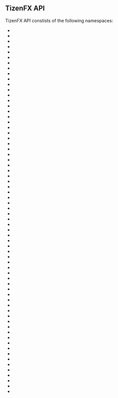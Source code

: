 ## TizenFX API

TizenFX API constists of the following namespaces:

* [](xref:Tizen?displayProperty=fullName)
* [](xref:Tizen.Account.AccountManager?displayProperty=fullName)
* [](xref:Tizen.Account.FidoClient?displayProperty=fullName)
* [](xref:Tizen.Account.OAuth2?displayProperty=fullName)
* [](xref:Tizen.Account.SyncManager?displayProperty=fullName)
* [](xref:Tizen.Applications?displayProperty=fullName)
* [](xref:Tizen.Applications.AttachPanel?displayProperty=fullName)
* [](xref:Tizen.Applications.CoreBackend?displayProperty=fullName)
* [](xref:Tizen.Applications.DataControl?displayProperty=fullName)
* [](xref:Tizen.Applications.Exceptions?displayProperty=fullName)
* [](xref:Tizen.Applications.Messages?displayProperty=fullName)
* [](xref:Tizen.Applications.NotificationEventListener?displayProperty=fullName)
* [](xref:Tizen.Applications.Notifications?displayProperty=fullName)
* [](xref:Tizen.Applications.Shortcut?displayProperty=fullName)
* [](xref:Tizen.Applications.WatchfaceComplication?displayProperty=fullName)
* [](xref:Tizen.Common?displayProperty=fullName)
* [](xref:Tizen.Content.Download?displayProperty=fullName)
* [](xref:Tizen.Content.MediaContent?displayProperty=fullName)
* [](xref:Tizen.Content.MimeType?displayProperty=fullName)
* [](xref:Tizen.Context.AppHistory?displayProperty=fullName)
* [](xref:Tizen.Internals.Errors?displayProperty=fullName)
* [](xref:Tizen.Location?displayProperty=fullName)
* [](xref:Tizen.Location.Geofence?displayProperty=fullName)
* [](xref:Tizen.Maps?displayProperty=fullName)
* [](xref:Tizen.Messaging.Email?displayProperty=fullName)
* [](xref:Tizen.Messaging.Messages?displayProperty=fullName)
* [](xref:Tizen.Messaging.Push?displayProperty=fullName)
* [](xref:Tizen.Multimedia?displayProperty=fullName)
* [](xref:Tizen.Multimedia.MediaCodec?displayProperty=fullName)
* [](xref:Tizen.Multimedia.Remoting?displayProperty=fullName)
* [](xref:Tizen.Multimedia.Util?displayProperty=fullName)
* [](xref:Tizen.Multimedia.Vision?displayProperty=fullName)
* [](xref:Tizen.NUI?displayProperty=fullName)
* [](xref:Tizen.NUI.BaseComponents?displayProperty=fullName)
* [](xref:Tizen.NUI.Constants?displayProperty=fullName)
* [](xref:Tizen.NUI.UIComponents?displayProperty=fullName)
* [](xref:Tizen.Network.Bluetooth?displayProperty=fullName)
* [](xref:Tizen.Network.Connection?displayProperty=fullName)
* [](xref:Tizen.Network.IoTConnectivity?displayProperty=fullName)
* [](xref:Tizen.Network.Nfc?displayProperty=fullName)
* [](xref:Tizen.Network.Nsd?displayProperty=fullName)
* [](xref:Tizen.Network.Smartcard?displayProperty=fullName)
* [](xref:Tizen.Network.WiFi?displayProperty=fullName)
* [](xref:Tizen.Network.WiFiDirect?displayProperty=fullName)
* [](xref:Tizen.PhonenumberUtils?displayProperty=fullName)
* [](xref:Tizen.Pims.Calendar?displayProperty=fullName)
* [](xref:Tizen.Pims.Calendar.CalendarViews?displayProperty=fullName)
* [](xref:Tizen.Pims.Contacts?displayProperty=fullName)
* [](xref:Tizen.Pims.Contacts.ContactsViews?displayProperty=fullName)
* [](xref:Tizen.Security?displayProperty=fullName)
* [](xref:Tizen.Security.SecureRepository?displayProperty=fullName)
* [](xref:Tizen.Security.SecureRepository.Crypto?displayProperty=fullName)
* [](xref:Tizen.Security.TEEC?displayProperty=fullName)
* [](xref:Tizen.Sensor?displayProperty=fullName)
* [](xref:Tizen.System?displayProperty=fullName)
* [](xref:Tizen.System.Usb?displayProperty=fullName)
* [](xref:Tizen.Telephony?displayProperty=fullName)
* [](xref:Tizen.Uix.InputMethod?displayProperty=fullName)
* [](xref:Tizen.Uix.InputMethodManager?displayProperty=fullName)
* [](xref:Tizen.Uix.Stt?displayProperty=fullName)
* [](xref:Tizen.Uix.SttEngine?displayProperty=fullName)
* [](xref:Tizen.Uix.Tts?displayProperty=fullName)
* [](xref:Tizen.Uix.TtsEngine?displayProperty=fullName)
* [](xref:Tizen.Uix.VoiceControl?displayProperty=fullName)
* [](xref:Tizen.WebView?displayProperty=fullName)
* [](xref:ElmSharp?displayProperty=fullName)
* [](xref:ElmSharp.Accessible?displayProperty=fullName)
* [](xref:ElmSharp.Wearable?displayProperty=fullName)
